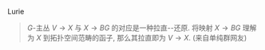 
Lurie

> $G$-主丛 $V \to X$ 与 $X \to BG$ 的对应是一种拉直--还原. 将映射 $X\to BG$ 理解为 $X$ 到拓扑空间范畴的函子, 那么其拉直即为 $V \to X$. (来自单纯群网友)

